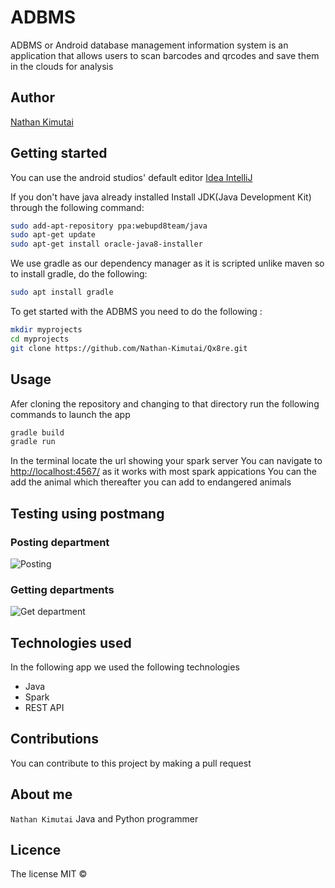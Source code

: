 # ADBMS

ADBMS or Android database management information system is an application that allows users to scan barcodes and qrcodes and save them in the clouds for analysis


## Author
[Nathan Kimutai](https://github.com/Nathan-Kimutai)

## Getting started
You can use the android studios' default editor [Idea IntelliJ](https://developer.android.com/studio)

If you don't have java already installed
Install JDK(Java Development Kit) through the following command:
```bash
sudo add-apt-repository ppa:webupd8team/java
sudo apt-get update
sudo apt-get install oracle-java8-installer
```
We use gradle as our dependency manager as it is scripted unlike maven so to install gradle, do the following:
```bash
sudo apt install gradle
```
To get started with the ADBMS you need to do the following :
```bash
mkdir myprojects
cd myprojects
git clone https://github.com/Nathan-Kimutai/Qx8re.git
```

## Usage
Afer cloning the repository and changing to that directory run the following commands to launch the app

```bash
gradle build
gradle run
```
In the terminal locate the url showing your spark server
You can navigate to [http://localhost:4567/](http://localhost:4567/) as it works with most spark appications
You can the add the animal which thereafter you can add to endangered animals

## Testing using postmang
### Posting department
![Posting](src/main/resources/public/images/postdepartments.png)
### Getting departments
![Get department](src/main/resources/public/images/getdepartments.png)
## Technologies used
In the following app we used the following technologies
* Java
* Spark
* REST API

## Contributions
You can contribute to this project by making a pull request

## About me
`Nathan Kimutai` Java and Python programmer

## Licence
The license MIT &copy;

